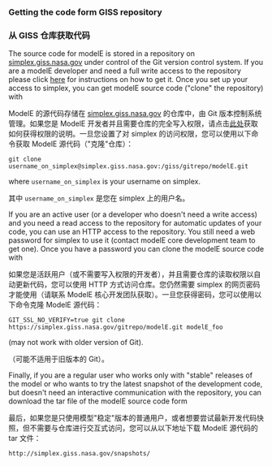 ### Getting the code form GISS repository
### 从 GISS 仓库获取代码

The source code for modelE is stored in a repository on [simplex.giss.nasa.gov](http://simplex.giss.nasa.gov) under control of the Git version control system. If you are a modelE developer and need a full write access to the repository please click [here](https://simplex.giss.nasa.gov/giss/) for instructions on how to get it. Once you set up your access to simplex, you can get modelE source code ("clone" the repository) with

ModelE 的源代码存储在 [simplex.giss.nasa.gov](http://simplex.giss.nasa.gov) 的仓库中，由 Git 版本控制系统管理。如果您是 ModelE 开发者并且需要仓库的完全写入权限，请点击[此处](https://simplex.giss.nasa.gov/giss/)获取如何获得权限的说明。一旦您设置了对 simplex 的访问权限，您可以使用以下命令获取 ModelE 源代码（"克隆"仓库）：

```
git clone username_on_simplex@simplex.giss.nasa.gov:/giss/gitrepo/modelE.git
```

where `username_on_simplex` is your username on simplex.

其中 `username_on_simplex` 是您在 simplex 上的用户名。

If you are an active user (or a developer who doesn't need a write access) and you need a read access to the repository for automatic updates of your code, you can use an HTTP access to the repository. You still need a web password for simplex to use it (contact modelE core development team to get one). Once you have a password you can clone the modelE source code with

如果您是活跃用户（或不需要写入权限的开发者），并且需要仓库的读取权限以自动更新代码，您可以使用 HTTP 方式访问仓库。您仍然需要 simplex 的网页密码才能使用（请联系 ModelE 核心开发团队获取）。一旦您获得密码，您可以使用以下命令克隆 ModelE 源代码：

```
GIT_SSL_NO_VERIFY=true git clone https://simplex.giss.nasa.gov/gitrepo/modelE.git modelE_foo
```

(may not work with older version of Git).

（可能不适用于旧版本的 Git）。

Finally, if you are a regular user who works only with "stable" releases of the model or who wants to try the latest snapshot of the development code, but doesn't need an interactive communication with the repository, you can download the tar file of the modelE source code form

最后，如果您是只使用模型"稳定"版本的普通用户，或者想要尝试最新开发代码快照，但不需要与仓库进行交互式访问，您可以从以下地址下载 ModelE 源代码的 tar 文件：

```
http://simplex.giss.nasa.gov/snapshots/
```
